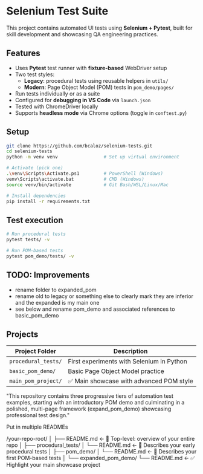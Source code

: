 # Selenium Test Suite
This project contains automated UI tests using **Selenium + Pytest**, built for skill development and showcasing QA engineering practices.

## Features

- Uses **Pytest** test runner with **fixture-based** WebDriver setup
- Two test styles:
    - **Legacy**: procedural tests using reusable helpers in `utils/`
    - **Modern**: Page Object Model (POM) tests in `pom_demo/pages/`
- Run tests individually or as a suite
- Configured for **debugging in VS Code** via `launch.json`
- Tested with ChromeDriver locally
- Supports **headless mode** via Chrome options (toggle in `conftest.py`)

## Setup

```bash
git clone https://github.com/bcaloz/selenium-tests.git
cd selenium-tests
python -m venv venv                 # Set up virtual environment

# Activate (pick one)
.\venv\Scripts\Activate.ps1         # PowerShell (Windows)
venv\Scripts\activate.bat           # CMD (Windows)
source venv/bin/activate            # Git Bash/WSL/Linux/Mac

# Install dependencies
pip install -r requirements.txt     
```

## Test execution
```bash
# Run procedural tests
pytest tests/ -v

# Run POM-based tests
pytest pom_demo/tests/ -v
```

## TODO: Improvements
* rename folder to expanded_pom
* rename old to legacy or something else to clearly mark they are inferior and the expanded is my main one
* see below and rename pom_demo and associated references to basic_pom_demo


## Projects

| Project Folder        | Description                               |
|-----------------------|-------------------------------------------|
| `procedural_tests/`   | First experiments with Selenium in Python |
| `basic_pom_demo/`           | Basic Page Object Model practice          |
| `main_pom_project/`  | ✅ Main showcase with advanced POM style  |

"This repository contains three progressive tiers of automation test examples, starting with an introductory POM demo and culminating in a polished, multi-page framework (expand_pom_demo) showcasing professional test design."

Put in multiple READMEs

/your-repo-root/
│
├── README.md                  ← 🧭 Top-level: overview of your entire repo
│
├── procedural_tests/
│   └── README.md              ← 📝 Describes your early procedural tests
│
├── pom_demo/
│   └── README.md              ← 📝 Describes your first POM-based tests
│
└── expanded_pom_demo/
    └── README.md              ← ✅ Highlight your main showcase project